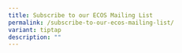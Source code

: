 ```yaml
---
title: Subscribe to our ECOS Mailing List
permalink: /subscribe-to-our-ecos-mailing-list/
variant: tiptap
description: ""
---
```

<p></p>
